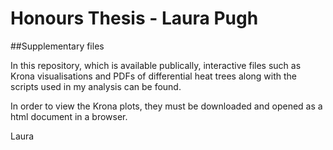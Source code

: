 # Honours Thesis - Laura Pugh
##Supplementary files

In this repository, which is available publically, interactive files such as Krona visualisations and PDFs of differential heat trees along with the scripts used in my analysis can be found. 

In order to view the Krona plots, they must be downloaded and opened as a html document in a browser.

Laura
